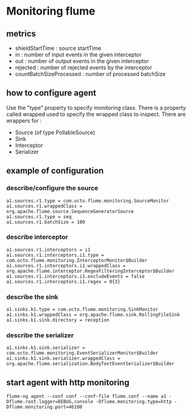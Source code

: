 # Monitoring flume #

## metrics ##

 - shieldStartTime : source startTime
 - in : number of input events in the given interceptor
 - out : number of output events in the given interceptor
 - rejected : number of rejected events by the interceptor
 - countBatchSizeProcessed : number of processed batchSize

## how to configure agent ##
Use the "type" property to specify monitoring class.
There is a property called wrapped used to specify the wrapped class to inspect.
There are wrappers for :
 - Source (of type PollableSource)
 - Sink
 - Interceptor
 - Serializer

## example of configuration ##
### describe/configure the source ###

    a1.sources.r1.type = com.octo.flume.monitoring.SourceMonitor
    a1.sources.r1.wrappedClass = org.apache.flume.source.SequenceGeneratorSource
    a1.sources.r1.type = seq
    a1.sources.r1.batchSize = 100

### describe interceptor ###

    a1.sources.r1.interceptors = i1
    a1.sources.r1.interceptors.i1.type = com.octo.flume.monitoring.InterceptorMonitor$Builder
    a1.sources.r1.interceptors.i1.wrappedClass = org.apache.flume.interceptor.RegexFilteringInterceptor$Builder
    a1.sources.r1.interceptors.i1.excludeEvents = false
    a1.sources.r1.interceptors.i1.regex = 0{3}


### describe the sink ###

    a1.sinks.k1.type = com.octo.flume.monitoring.SinkMonitor
    a1.sinks.k1.wrappedClass = org.apache.flume.sink.RollingFileSink
    a1.sinks.k1.sink.directory = reception

### describe the serializer ###

    a1.sinks.k1.sink.serializer = com.octo.flume.monitoring.EventSerializerMonitor$Builder
    a1.sinks.k1.sink.serializer.wrappedClass = org.apache.flume.serialization.BodyTextEventSerializer$Builder


## start agent with http monitoring ##
    flume-ng agent --conf conf --conf-file flume.conf --name a1 -Dflume.root.logger=DEBUG,console -Dflume.monitoring.type=http -Dflume.monitoring.port=46100